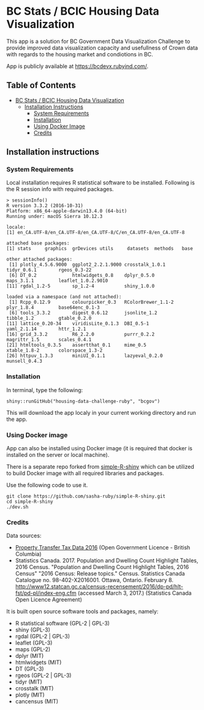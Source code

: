 # BC Stats / BCIC Housing Data Visualization

This app is a solution for BC Government Data Visualization Challenge to provide 
improved data visualization capacity and usefullness of Crown data with regards 
to the housing market and condiotions in BC.

App is publicly available at https://bcdevx.rubyind.com/.

## Table of Contents

  * [ BC Stats / BCIC Housing Data Visualization](#bc-stats-bcic-housing-data-visualization)
      * [Installation Instructions](#installation-instructions)
          * [System Requirements](#system-requirements)
          * [Installation](#installation)
          * [Using Docker Image](#using-docker-image)
          * [Credits](#credits)


## Installation instructions

### System Requirements
Local installation requires R statistical software to be installed.
Following is the R session info with required packages.

```
> sessionInfo()
R version 3.3.2 (2016-10-31)
Platform: x86_64-apple-darwin13.4.0 (64-bit)
Running under: macOS Sierra 10.12.3

locale:
[1] en_CA.UTF-8/en_CA.UTF-8/en_CA.UTF-8/C/en_CA.UTF-8/en_CA.UTF-8

attached base packages:
[1] stats     graphics  grDevices utils     datasets  methods   base     

other attached packages:
 [1] plotly_4.5.6.9000  ggplot2_2.2.1.9000 crosstalk_1.0.1    tidyr_0.6.1        rgeos_0.3-22      
 [6] DT_0.2             htmlwidgets_0.8    dplyr_0.5.0        maps_3.1.1         leaflet_1.0.2.9010
[11] rgdal_1.2-5        sp_1.2-4           shiny_1.0.0       

loaded via a namespace (and not attached):
 [1] Rcpp_0.12.9        colourpicker_0.3   RColorBrewer_1.1-2 plyr_1.8.4         base64enc_0.1-3   
 [6] tools_3.3.2        digest_0.6.12      jsonlite_1.2       tibble_1.2         gtable_0.2.0      
[11] lattice_0.20-34    viridisLite_0.1.3  DBI_0.5-1          yaml_2.1.14        httr_1.2.1        
[16] grid_3.3.2         R6_2.2.0           purrr_0.2.2        magrittr_1.5       scales_0.4.1      
[21] htmltools_0.3.5    assertthat_0.1     mime_0.5           xtable_1.8-2       colorspace_1.3-2  
[26] httpuv_1.3.3       miniUI_0.1.1       lazyeval_0.2.0     munsell_0.4.3     
```

### Installation
In terminal, type the following:
```
shiny::runGitHub("housing-data-challenge-ruby", "bcgov")
```
This will download the app localy in your current working directory and run the app.


### Using Docker image
App can also be installed using Docker image (it is required that docker is installed 
on the server or local machine).

There is a separate repo forked from [simple-R-shiny](https://github.com/bcgov/simple-R-shiny)
which can be utilized to build Docker image with all required libraries and packages.

Use the following code to use it.

```
git clone https://github.com/sasha-ruby/simple-R-shiny.git
cd simple-R-shiny
./dev.sh
```

### Credits
Data sources:

- [Property Transfer Tax Data 2016](https://catalogue.data.gov.bc.ca/dataset/property-transfer-tax-data-2016) (Open Government Licence - British Columbia)
- Statistics Canada. 2017. Population and Dwelling Count Highlight Tables, 2016 Census. "Population and Dwelling Count Highlight Tables, 2016 Census" "2016 Census: Release topics." Census. Statistics Canada Catalogue no. 98-402-X2016001. Ottawa, Ontario. February 8.
http://www12.statcan.gc.ca/census-recensement/2016/dp-pd/hlt-fst/pd-pl/index-eng.cfm (accessed March 3, 2017.) (Statistics Canada Open Licence Agreement)

It is built open source software tools and packages, namely:

- R statistical software (GPL-2 | GPL-3)
- shiny (GPL-3)
- rgdal (GPL-2 | GPL-3)
- leaflet (GPL-3)
- maps (GPL-2)
- dplyr (MIT)
- htmlwidgets (MIT)
- DT (GPL-3)
- rgeos (GPL-2 | GPL-3)
- tidyr (MIT)
- crosstalk (MIT)
- plotly (MIT)
- cancensus (MIT)


